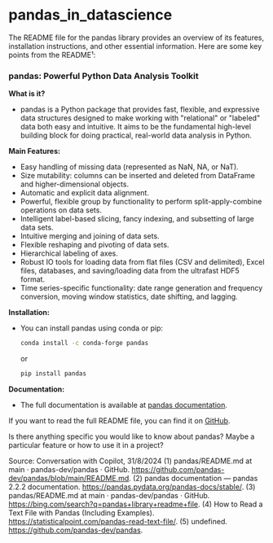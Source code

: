 # pandas_in_datascience
The README file for the pandas library provides an overview of its features, installation instructions, and other essential information. Here are some key points from the README¹:

### pandas: Powerful Python Data Analysis Toolkit

**What is it?**
- pandas is a Python package that provides fast, flexible, and expressive data structures designed to make working with "relational" or "labeled" data both easy and intuitive. It aims to be the fundamental high-level building block for doing practical, real-world data analysis in Python.

**Main Features:**
- Easy handling of missing data (represented as NaN, NA, or NaT).
- Size mutability: columns can be inserted and deleted from DataFrame and higher-dimensional objects.
- Automatic and explicit data alignment.
- Powerful, flexible group by functionality to perform split-apply-combine operations on data sets.
- Intelligent label-based slicing, fancy indexing, and subsetting of large data sets.
- Intuitive merging and joining of data sets.
- Flexible reshaping and pivoting of data sets.
- Hierarchical labeling of axes.
- Robust IO tools for loading data from flat files (CSV and delimited), Excel files, databases, and saving/loading data from the ultrafast HDF5 format.
- Time series-specific functionality: date range generation and frequency conversion, moving window statistics, date shifting, and lagging.

**Installation:**
- You can install pandas using conda or pip:
  ```bash
  conda install -c conda-forge pandas
  ```
  or
  ```bash
  pip install pandas
  ```

**Documentation:**
- The full documentation is available at [pandas documentation](https://pandas.pydata.org/pandas-docs/stable/).

If you want to read the full README file, you can find it on [GitHub](https://github.com/pandas-dev/pandas/blob/main/README.md).

Is there anything specific you would like to know about pandas? Maybe a particular feature or how to use it in a project?

Source: Conversation with Copilot, 31/8/2024
(1) pandas/README.md at main · pandas-dev/pandas · GitHub. https://github.com/pandas-dev/pandas/blob/main/README.md.
(2) pandas documentation — pandas 2.2.2 documentation. https://pandas.pydata.org/pandas-docs/stable/.
(3) pandas/README.md at main · pandas-dev/pandas · GitHub. https://bing.com/search?q=pandas+library+readme+file.
(4) How to Read a Text File with Pandas (Including Examples). https://statisticalpoint.com/pandas-read-text-file/.
(5) undefined. https://github.com/pandas-dev/pandas.
